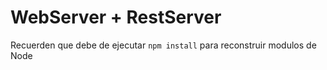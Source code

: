 # WebServer + RestServer

Recuerden que debe de ejecutar ```npm install``` para reconstruir modulos de Node

